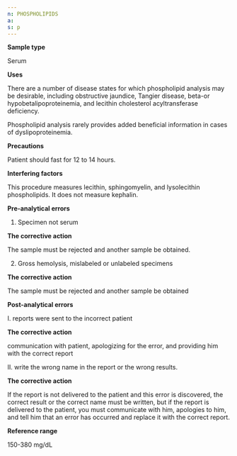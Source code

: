 ```yaml
---
n: PHOSPHOLIPIDS
a: 
s: p
---
```



__Sample type__

Serum
 
__Uses__

There are a number of disease states for which phospholipid analysis may be desirable, including obstructive jaundice, Tangier disease, beta-or hypobetalipoproteinemia, and lecithin cholesterol acyltransferase deficiency. 

Phospholipid analysis rarely provides added beneficial information in cases of dyslipoproteinemia.
 
__Precautions__ 

Patient should fast for 12 to 14 hours.

__Interfering factors__

This procedure measures lecithin, sphingomyelin, and lysolecithin phospholipids. It does not measure kephalin.

__Pre-analytical errors__

1.	Specimen not serum

__The corrective action__

The sample must be rejected and another sample be obtained.

2.	Gross hemolysis, mislabeled or unlabeled specimens 

__The corrective action__

 The sample must be rejected and another sample be obtained





__Post-analytical errors__

I.	reports were sent to the incorrect patient

__The corrective action__

communication with patient, apologizing for the error, and providing him with the correct report

II.	write the wrong name in the report or the wrong results.

__The corrective action__

If the report is not delivered to the patient and this error is discovered, the correct result or the correct name must be written, but if the report is delivered to the patient, you must communicate with him, apologies to him, and tell him that an error has occurred and replace it with the correct report.

__Reference range__

150-380 mg/dL